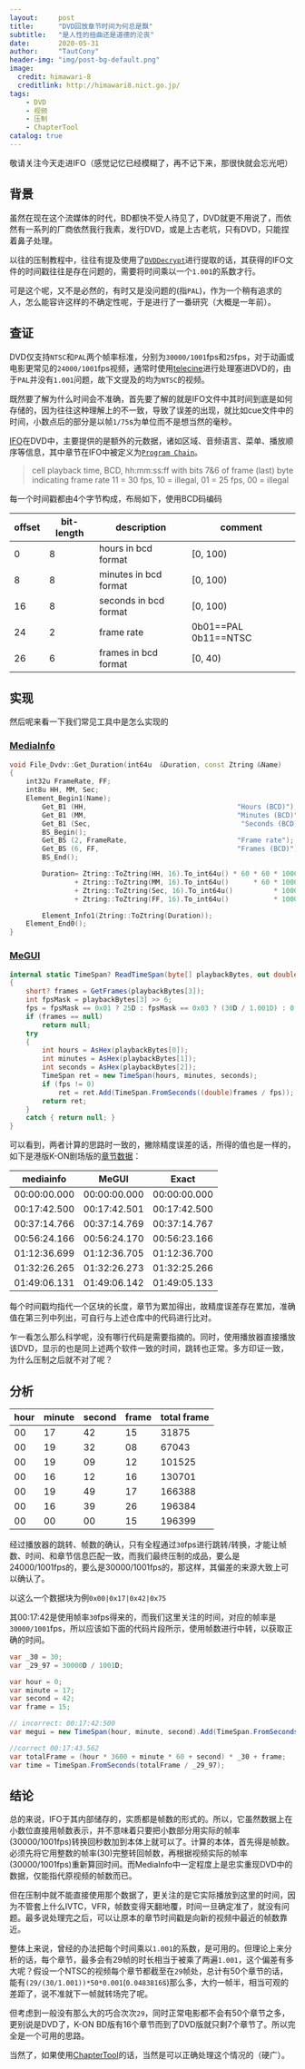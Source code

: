 ```yaml
---
layout:     post
title:      "DVD回放章节时间为何总是飘"
subtitle:   "是人性的扭曲还是道德的沦丧"
date:       2020-05-31
author:     "TautCony"
header-img: "img/post-bg-default.png"
image:
  credit: himawari-8
  creditlink: http://himawari8.nict.go.jp/
tags:
    - DVD
    - 视频
    - 压制
    - ChapterTool
catalog: true
---
```


敬请关注今天走进IFO（感觉记忆已经模糊了，再不记下来，那很快就会忘光吧）

<!--more-->

## 背景

虽然在现在这个流媒体的时代，BD都快不受人待见了，DVD就更不用说了，而依然有一系列的厂商依然我行我素，发行DVD，或是上古老坑，只有DVD，只能捏着鼻子处理。

以往的压制教程中，往往有提及使用了[`DVDDecrypt`](http://www.dvddecrypter.org.uk/)进行提取的话，其获得的IFO文件的时间戳往往是存在问题的，需要将时间乘以一个`1.001`的系数才行。

可是这个呢，又不是必然的，有时又是没问题的(指`PAL`)，作为一个稍有追求的人，怎么能容许这样的不确定性呢，于是进行了一番研究（大概是一年前）。

## 查证

DVD仅支持`NTSC`和`PAL`两个帧率标准，分别为`30000/1001`fps和`25`fps，对于动画或电影更常见的`24000/1001`fps视频，通常时使用[telecine](https://en.wikipedia.org/wiki/Telecine)进行处理塞进DVD的，由于`PAL`并没有`1.001`问题，故下文提及的均为`NTSC`的视频。

既然要了解为什么时间会不准确，首先要了解的就是IFO文件中其时间到底是如何存储的，因为往往这种理解上的不一致，导致了误差的出现，就比如cue文件中的时间，小数点后的部分是以帧`1/75`s为单位而不是想当然的毫秒。

[IFO](http://dvd.sourceforge.net/dvdinfo/ifo.html)在DVD中，主要提供的是额外的元数据，诸如区域、音频语言、菜单、播放顺序等信息，其中章节在IFO中被定义为[`Program Chain`](http://dvd.sourceforge.net/dvdinfo/pgc.html)。


> cell playback time, BCD, hh:mm:ss:ff with bits 7&6 of frame (last) byte indicating frame rate 11 = 30 fps, 10 = illegal, 01 = 25 fps, 00 = illegal

每一个时间戳都由4个字节构成，布局如下，使用BCD码编码

| offset | bit-length | description | comment |
| -- | -- | -- | -- |
| 0 | 8 | hours in bcd format | [0, 100) |
| 8 | 8 | minutes in bcd format | [0, 100) |
| 16 | 8 | seconds in bcd format | [0, 100) |
| 24 | 2 | frame rate | 0b01==PAL 0b11==NTSC |
| 26 | 6 | frames in bcd format | [0, 40) |

## 实现

然后呢来看一下我们常见工具中是怎么实现的

### [MediaInfo](https://github.com/MediaArea/MediaInfoLib/blob/master/Source/MediaInfo/Multiple/File_Dvdv.cpp#L1155)

```c++
void File_Dvdv::Get_Duration(int64u  &Duration, const Ztring &Name)
{
    int32u FrameRate, FF;
    int8u HH, MM, Sec;
    Element_Begin1(Name);
        Get_B1 (HH,                                     "Hours (BCD)");
        Get_B1 (MM,                                     "Minutes (BCD)");
        Get_B1 (Sec,                                     "Seconds (BCD)");
        BS_Begin();
        Get_BS (2, FrameRate,                           "Frame rate"); Param_Info2(IFO_PlaybackTime_FrameRate[FrameRate], " fps");
        Get_BS (6, FF,                                  "Frames (BCD)");
        BS_End();

        Duration= Ztring::ToZtring(HH, 16).To_int64u() * 60 * 60 * 1000 //BCD
                + Ztring::ToZtring(MM, 16).To_int64u()      * 60 * 1000 //BCD
                + Ztring::ToZtring(Sec, 16).To_int64u()          * 1000 //BCD
                + Ztring::ToZtring(FF, 16).To_int64u()           * 1000/IFO_PlaybackTime_FrameRate[FrameRate]; //BCD

        Element_Info1(Ztring::ToZtring(Duration));
    Element_End0();
}
```

### [MeGUI](https://sourceforge.net/projects/megui/)

```cs
internal static TimeSpan? ReadTimeSpan(byte[] playbackBytes, out double fps)
{
    short? frames = GetFrames(playbackBytes[3]);
    int fpsMask = playbackBytes[3] >> 6;
    fps = fpsMask == 0x01 ? 25D : fpsMask == 0x03 ? (30D / 1.001D) : 0;
    if (frames == null)
        return null;
    try
    {
        int hours = AsHex(playbackBytes[0]);
        int minutes = AsHex(playbackBytes[1]);
        int seconds = AsHex(playbackBytes[2]);
        TimeSpan ret = new TimeSpan(hours, minutes, seconds);
        if (fps != 0)
            ret = ret.Add(TimeSpan.FromSeconds((double)frames / fps));
        return ret;
    }
    catch { return null; }
}
```

可以看到，两者计算的思路时一致的，撇除精度误差的话，所得的值也是一样的，如下是港版K-ON剧场版的[章节数据](/attach/ifo-sample/kon.zip)：

| mediainfo | MeGUI | Exact |
| -- | -- | -- |
| 00:00:00.000 | 00:00:00.000 | 00:00:00.000 |
| 00:17:42.500 | 00:17:42.501 | 00:17:42.500 |
| 00:37:14.766 | 00:37:14.769 | 00:37:14.767 |
| 00:56:24.166 | 00:56:24.170 | 00:56:23.166 |
| 01:12:36.699 | 01:12:36.705 | 01:12:36.700 |
| 01:32:26.265 | 01:32:26.273 | 01:32:25.266 |
| 01:49:06.131 | 01:49:06.142 | 01:49:05.133 |

每个时间戳均指代一个区块的长度，章节为累加得出，故精度误差存在累加，准确值在第三列中列出，可自行与上述仓库中的代码进行比对。

乍一看怎么那么科学呢，没有哪行代码是需要指摘的。同时，使用播放器直接播放该DVD，显示的也是同上述两个软件一致的时间，跳转也正常。多方印证一致，为什么压制之后就不对了呢？

## 分析

| hour | minute | second | frame | total frame |
| -- | -- | -- | -- |   --   |
| 00 | 17 | 42 | 15 |  31875 | 
| 00 | 19 | 32 | 08 |  67043 |
| 00 | 19 | 09 | 12 | 101525 |
| 00 | 16 | 12 | 16 | 130701 |
| 00 | 19 | 49 | 17 | 166388 |
| 00 | 16 | 39 | 26 | 196384 |
| 00 | 00 | 00 | 15 | 196399 |

经过播放器的跳转、帧数的确认，只有全程通过`30`fps进行跳转/转换，才能让帧数、时间、和章节信息匹配一致，而我们最终压制的成品，要么是24000/1001fps的，要么是30000/1001fps的，那这样，其偏差的来源大致上可以确认了。

以这么一个数据块为例`0x00|0x17|0x42|0x75`

其00:17:42是使用帧率`30`fps得来的，而我们这里关注的时间，对应的帧率是`30000/1001`fps，所以应该如下面的代码片段所示，使用帧数进行中转，以获取正确的时间。

```cs
var _30 = 30;
var _29_97 = 30000D / 1001D;

var hour = 0;
var minute = 17;
var second = 42;
var frame = 15;

// incorrect: 00:17:42:500
var megui = new TimeSpan(hour, minute, second).Add(TimeSpan.FromSeconds(frame / _29_97));

//correct 00:17:43.562
var totalFrame = (hour * 3600 + minute * 60 + second) * _30 + frame;
var time = TimeSpan.FromSeconds(totalFrame / _29_97);
```

## 结论

总的来说，IFO于其内部储存的，实质都是帧数的形式的。所以，它虽然数据上在小数位直接用帧数表示，并不意味着只要把小数部分用实际的帧率(30000/1001fps)转换回秒数加到本体上就可以了。计算的本体，首先得是帧数。必须先将它用整数的帧率(30)完整转回帧数，再根据视频实际的帧率(30000/1001fps)重新算回时间。而MediaInfo中一定程度上是忠实重现DVD中的数据，仅能指代原视频的帧数而已。

但在压制中就不能直接使用那个数据了，更关注的是它实际播放到这里的时间，因为不管套上什么IVTC，VFR，帧数变得天翻地覆，时间一旦确定准了，就没有问题。最多说处理完之后，可以让原本的章节时间戳是向新的视频中最近的帧数靠近。

整体上来说，曾经的办法把每个时间乘以`1.001`的系数，是可用的。但理论上来分析的话，每个章节，最多会有29帧的时长相当于被乘了两遍`1.001`，这个偏差有多大呢？假设一个NTSC的视频每个章节都截至在`29`帧处，总计有50个章节的话，能有`(29/(30/1.001))*50*0.001`(`0.0483816̅`s)那么多，大约一帧半，相当可观的差距了，说不准就下一帧就转场完了呢。

但考虑到一般没有那么大的巧合次次`29`，同时正常电影都不会有50个章节之多，更别说是DVD了，K-ON BD版有16个章节而到了DVD版就只剩7个章节了。所以完全是一个可用的思路。

当然了，如果使用[ChapterTool](https://github.com/tautcony/ChapterTool)的话，当然是可以正确处理这个情况的（硬广）。
